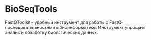 # BioSeqTools
FastQToolkit - удобный инструмент для работы с FastQ-последовательностями в биоинформатике. Инструмент упрощает анализ и обработку биологических данных.
